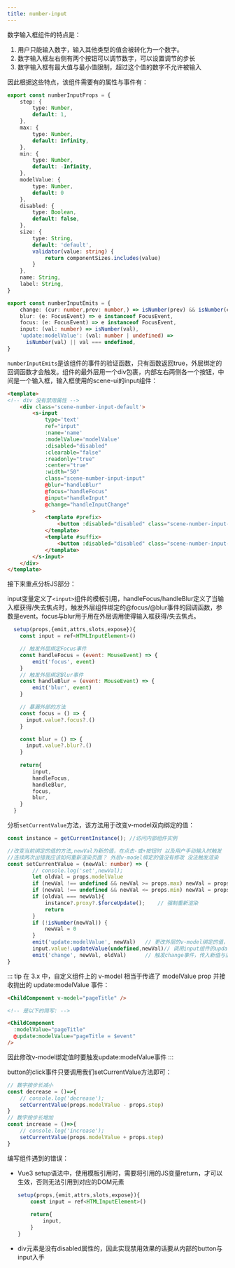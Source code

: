 ```yaml
---
title: number-input
---
```


数字输入框组件的特点是：

1. 用户只能输入数字，输入其他类型的值会被转化为一个数字。
2. 数字输入框左右侧有两个按钮可以调节数字，可以设置调节的步长
3. 数字输入框有最大值与最小值限制，超过这个值的数字不允许被输入

因此根据这些特点，该组件需要有的属性与事件有：

```typescript
export const numberInputProps = {
    step: {
        type: Number,
        default: 1,
    },
    max: {
        type: Number,
        default: Infinity,
    },
    min: {
        type: Number,
        default: -Infinity,
    },
    modelValue: {
        type: Number,
        default: 0
    },
    disabled: {
        type: Boolean,
        default: false,
    },
    size: {
        type: String,
        default: 'default',
        validator(value: string) {
            return componentSizes.includes(value)
        }
    },
    name: String,
    label: String,
}

export const numberInputEmits = {
    change: (cur: number,prev: number,) => isNumber(prev) && isNumber(cur),
    blur: (e: FocusEvent) => e instanceof FocusEvent,
    focus: (e: FocusEvent) => e instanceof FocusEvent,
    input: (val: number) => isNumber(val),
    'update:modelValue': (val: number | undefined) =>
      isNumber(val) || val === undefined,
}
```

`numberInputEmits`是该组件的事件的验证函数，只有函数返回true，外层绑定的回调函数才会触发。组件的最外层用一个div包裹，内部左右两侧各一个按钮，中间是一个输入框，输入框使用的scene-ui的input组件：

```html
<template>
<!-- div 没有禁用属性 -->
    <div class='scene-number-input-default'> 
        <s-input 
            type='text'
            ref="input"
            :name='name'
            :modelValue='modelValue'
            :disabled="disabled"
            :clearable="false"
            :readonly="true"
            :center="true"
            :width="50"
            class="scene-number-input-input"
            @blur="handleBlur"
            @focus="handleFocus"
            @input="handleInput"
            @change="handleInputChange"
        >
            <template #prefix>
                <button :disabled="disabled" class="scene-number-input-button" @click="decrease">➖</button>
            </template>
            <template #suffix>
                <button :disabled="disabled" class="scene-number-input-button" @click="increase">➕</button>
            </template>
        </s-input>
    </div>
</template>
```

接下来重点分析JS部分：

input变量定义了`<input>`组件的模板引用，handleFocus/handleBlur定义了当输入框获得/失去焦点时，触发外层组件绑定的@focus/@blur事件的回调函数，参数是event。focus与blur用于用在外层调用使得输入框获得/失去焦点。

```js
  setup(props,{emit,attrs,slots,expose}){
    const input = ref<HTMLInputElement>()

    // 触发外层绑定Focus事件
    const handleFocus = (event: MouseEvent) => {
        emit('focus', event)
    }
    // 触发外层绑定Blur事件
    const handleBlur = (event: MouseEvent) => {
        emit('blur', event)
    }

    // 暴漏外部的方法
    const focus = () => {
      input.value?.focus?.()
    }

    const blur = () => {
      input.value?.blur?.()
    }
    
    return{
        input,
        handleFocus,
        handleBlur,
        focus,
        blur,
    }
  }
```

分析`setCurrentValue`方法，该方法用于改变v-model双向绑定的值：

```typescript
const instance = getCurrentInstance(); //访问内部组件实例   

//改变当前绑定的值的方法,newVal为新的值，在点击-或+按钮时 以及用户手动输入时触发
//连续两次出错我应该如何重新渲染页面？ 外层v-model绑定的值没有修改 没法触发渲染
const setCurrentValue = (newVal: number) => {
        // console.log('set',newVal);
        let oldVal = props.modelValue
        if (newVal !== undefined && newVal >= props.max) newVal = props.max //不超过最大值
        if (newVal !== undefined && newVal <= props.min) newVal = props.min //不超过最小值
        if (oldVal === newVal){
            instance?.proxy?.$forceUpdate();    // 强制重新渲染
            return 
        }
        if (!isNumber(newVal)) {
            newVal = 0                                                      // 输入的不是数字，改为默认值
        }
        emit('update:modelValue', newVal)   // 更改外层的v-model绑定的值，modelValue是readonly常量，修改其值需要触发update
        input.value!.updateValue(undefined,newVal)// 调用input组件的updateValue方法改变input组件内置input绑定的值
        emit('change', newVal, oldVal)      // 触发change事件，传入新值与旧值
}
```

::: tip
在 3.x 中，自定义组件上的 v-model 相当于传递了 modelValue prop 并接收抛出的 update:modelValue 事件：

```html
<ChildComponent v-model="pageTitle" />

<!-- 是以下的简写: -->

<ChildComponent
  :modelValue="pageTitle"
  @update:modelValue="pageTitle = $event"
/>
```

因此修改v-model绑定值时要触发update:modelValue事件
:::


button的click事件只要调用我们setCurrentValue方法即可：

```typescript
// 数字按步长减小
const decrease = ()=>{
    // console.log('decrease');
    setCurrentValue(props.modelValue - props.step)
}
// 数字按步长增加
const increase = ()=>{
    // console.log('increase');
    setCurrentValue(props.modelValue + props.step)
}
```

编写组件遇到的错误：

* Vue3 setup语法中，使用模板引用时，需要将引用的JS变量return，才可以生效，否则无法引用到对应的DOM元素

    ```js
    setup(props,{emit,attrs,slots,expose}){
        const input = ref<HTMLInputElement>()
        
        return{
            input,
        }
    }
    ```

* div元素是没有disabled属性的，因此实现禁用效果的话要从内部的button与input入手

